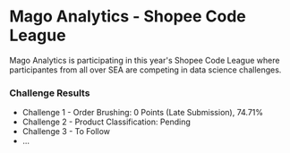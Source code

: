 # Mago Analytics - Shopee Code League 

Mago Analytics is participating in this year's Shopee Code League where participantes from all over SEA are competing in data science challenges.

### Challenge Results
- Challenge 1 - Order Brushing: 0 Points (Late Submission), 74.71% <br>
- Challenge 2 - Product Classification: Pending
- Challenge 3 - To Follow
- ...
